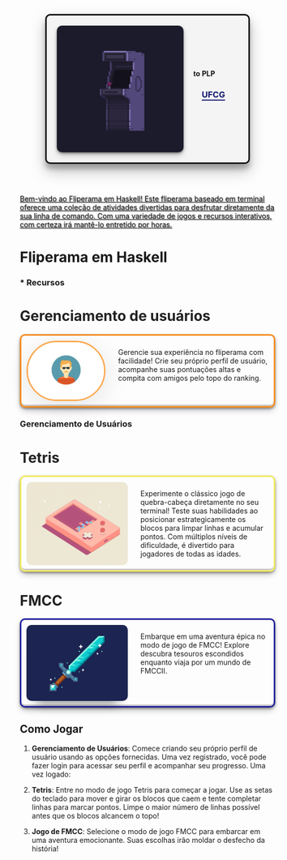 <div 
    style="
        width: 100%;
        display: flex;
        align-items: center;
        justify-content: center;
        margin-bottom: 60px"
>
    <div 
        style="
            display: flex;
            align-items: center;
            justify-content:
            space-evenly;
            border: 3px solid #0f0f0f;
            padding: 20px;
            box-shadow: rgba(0, 0, 0, 0.25) 0px 14px 28px, rgba(0, 0, 0, 0.22) 0px 10px 10px;
            border-radius: 10px;
            max-width: 600px;
            background-color: #f4f4f4;
            min-width:320px">
        <img 
            src="./assets/arcade.gif" 
            alt="arcade"
            width="250"
            style="
                border-radius: 10px;
                box-shadow: rgba(0, 0, 0, 0.4) 0px 2px 4px, rgba(0, 0, 0, 0.3) 0px 7px 13px -3px, rgba(0, 0, 0, 0.2) 0px -3px 0px inset;" />
        <div 
            style="margin: 10px 10px 10px 20px;
            display: flex;
            align-items: center;
            jusfity-content: center;
            flex-direction: column;">
            <marquee style="
            color: #121212;
            font-weight: bold">Projeto PLP</marquee>
            <h3 style="border-bottom: 2px solid #0c116b;
                color: #0c116b;">UFCG</h3>
        </div>
    </div>
</div>

<p style="text-decoration: underline;
    text-shadow: 1px 1px 2px rgba(0,0,0,0.5);">
    Bem-vindo ao Fliperama em Haskell! Este fliperama baseado em terminal oferece uma coleção de atividades divertidas para desfrutar diretamente da sua linha de comando. Com uma variedade de jogos e recursos interativos, com certeza irá mantê-lo entretido por horas.
</p>

# Fliperama em Haskell
### * Recursos

<h1 style="color: #222222;">Gerenciamento de usuários</h1>
<div style="
    display: flex;
    gap: 25px;
    border: 3px solid #f78e1d;
    padding: 10px;
    border-radius: 10px;
    box-shadow: rgba(0, 0, 0, 0.4) 0px 2px 4px, rgba(0, 0, 0, 0.3) 0px 7px 13px -3px, rgba(0, 0, 0, 0.2) 0px -3px 0px inset;">
    <img 
        src="./assets/users.gif"
        style="
            width:150px;
            border-radius: 750px;
            border: 3px solid #fca950;
            box-shadow: rgba(0, 0, 0, 0.1) 0px 10px 50px;"/>
    <p>    
        Gerencie sua experiência no fliperama com facilidade! Crie seu próprio perfil de usuário, acompanhe suas pontuações altas e compita com amigos pelo topo do ranking.        
    </p>
</div>

### Gerenciamento de Usuários



<h1 style="color: #222222;">Tetris</h1>
<div style="
    display: flex;
    gap: 25px;
    border: 3px solid #f2ea5c;
    padding: 10px;
    border-radius: 10px;
    box-shadow: rgba(0, 0, 0, 0.4) 0px 2px 4px, rgba(0, 0, 0, 0.3) 0px 7px 13px -3px, rgba(0, 0, 0, 0.2) 0px -3px 0px inset;">
    <img 
        src="./assets/tetris.gif"
        style="
            width:200px;
            border-radius: 10px;"/>
    <p>    
        Experimente o clássico jogo de quebra-cabeça diretamente no seu terminal! Teste suas habilidades ao posicionar estrategicamente os blocos para limpar linhas e acumular pontos. Com múltiplos níveis de dificuldade, é divertido para jogadores de todas as idades.
    </p>
</div>

<h1 style="color: #222222;">FMCC</h1>
<div style="
    display: flex;
    gap: 25px;
    border: 3px solid #21219e;
    padding: 10px;
    border-radius: 10px;
    box-shadow: rgba(0, 0, 0, 0.4) 0px 2px 4px, rgba(0, 0, 0, 0.3) 0px 7px 13px -3px, rgba(0, 0, 0, 0.2) 0px -3px 0px inset;">
    <img 
        src="./assets/sword.gif"
        style="
            width:200px;
            border-radius: 10px;
            box-shadow: rgba(0, 0, 0, 0.45) 0px 25px 20px -20px;"/>
    <p>    
        Embarque em uma aventura épica no modo de jogo de FMCC! Explore descubra tesouros escondidos enquanto viaja por um mundo de FMCCII. 
    </p>
</div>


## Como Jogar

1. **Gerenciamento de Usuários**: Comece criando seu próprio perfil de usuário usando as opções fornecidas. Uma vez registrado, você pode fazer login para acessar seu perfil e acompanhar seu progresso.
Uma vez logado:
2. **Tetris**: Entre no modo de jogo Tetris para começar a jogar. Use as setas do teclado para mover e girar os blocos que caem e tente completar linhas para marcar pontos. Limpe o maior número de linhas possível antes que os blocos alcancem o topo!

3. **Jogo de FMCC**: Selecione o modo de jogo FMCC para embarcar em uma aventura emocionante. Suas escolhas irão moldar o desfecho da história!